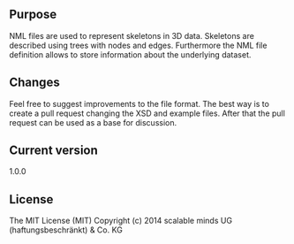 ## Purpose
NML files are used to represent skeletons in 3D data. Skeletons are described 
using trees with nodes and edges. Furthermore the NML file definition allows to
store information about the underlying dataset. 

## Changes
Feel free to suggest improvements to the file format. The best way is to create 
a pull request changing the XSD and example files. After that the pull request can 
be used as a base for discussion.

## Current version
1.0.0

## License
The MIT License (MIT)
Copyright (c) 2014 scalable minds UG (haftungsbeschränkt) & Co. KG